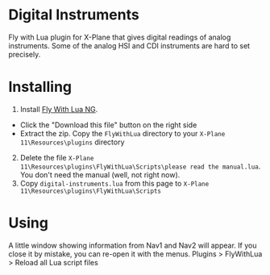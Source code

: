 # Digital Instruments
Fly with Lua plugin for X-Plane that gives digital readings of analog instruments. Some of the analog HSI and CDI instruments are hard to set precisely.

# Installing
1. Install [Fly With Lua NG](https://forums.x-plane.org/index.php?/files/file/38445-flywithlua-ng-next-generation-edition-for-x-plane-11-win-lin-mac/).
  - Click the "Download this file" button on the right side
  - Extract the zip. Copy the `FlyWithLua` directory to your `X-Plane 11\Resources\plugins` directory
2. Delete the file `X-Plane 11\Resources\plugins\FlyWithLua\Scripts\please read the manual.lua`. You don't need the manual (well, not right now).
3. Copy `digital-instruments.lua` from this page to `X-Plane 11\Resources\plugins\FlyWithLua\Scripts`

# Using
A little window showing information from Nav1 and Nav2 will appear. If you close it by mistake, you can re-open it with the menus. Plugins > FlyWithLua > Reload all Lua script files
